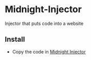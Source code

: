 # Midnight-Injector
Injector that puts code into a website

## Install
- Copy the code in [Midnight Injector](MidnightInjector.js)

